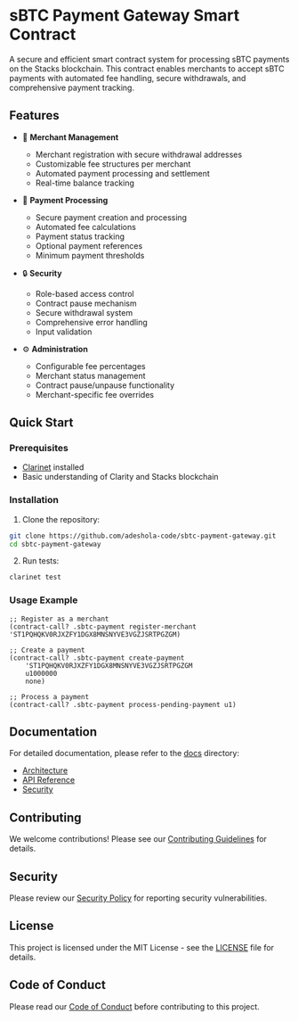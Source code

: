# sBTC Payment Gateway Smart Contract

A secure and efficient smart contract system for processing sBTC payments on the Stacks blockchain. This contract enables merchants to accept sBTC payments with automated fee handling, secure withdrawals, and comprehensive payment tracking.

## Features

- 🏪 **Merchant Management**

  - Merchant registration with secure withdrawal addresses
  - Customizable fee structures per merchant
  - Automated payment processing and settlement
  - Real-time balance tracking

- 💸 **Payment Processing**

  - Secure payment creation and processing
  - Automated fee calculations
  - Payment status tracking
  - Optional payment references
  - Minimum payment thresholds

- 🔒 **Security**

  - Role-based access control
  - Contract pause mechanism
  - Secure withdrawal system
  - Comprehensive error handling
  - Input validation

- ⚙️ **Administration**
  - Configurable fee percentages
  - Merchant status management
  - Contract pause/unpause functionality
  - Merchant-specific fee overrides

## Quick Start

### Prerequisites

- [Clarinet](https://github.com/hirosystems/clarinet) installed
- Basic understanding of Clarity and Stacks blockchain

### Installation

1. Clone the repository:

```bash
git clone https://github.com/adeshola-code/sbtc-payment-gateway.git
cd sbtc-payment-gateway
```

2. Run tests:

```bash
clarinet test
```

### Usage Example

```clarity
;; Register as a merchant
(contract-call? .sbtc-payment register-merchant 'ST1PQHQKV0RJXZFY1DGX8MNSNYVE3VGZJSRTPGZGM)

;; Create a payment
(contract-call? .sbtc-payment create-payment
    'ST1PQHQKV0RJXZFY1DGX8MNSNYVE3VGZJSRTPGZGM
    u1000000
    none)

;; Process a payment
(contract-call? .sbtc-payment process-pending-payment u1)
```

## Documentation

For detailed documentation, please refer to the [docs](./docs) directory:

- [Architecture](./docs/ARCHITECTURE.md)
- [API Reference](./docs/API.md)
- [Security](./SECURITY.md)

## Contributing

We welcome contributions! Please see our [Contributing Guidelines](CONTRIBUTING.md) for details.

## Security

Please review our [Security Policy](SECURITY.md) for reporting security vulnerabilities.

## License

This project is licensed under the MIT License - see the [LICENSE](LICENSE) file for details.

## Code of Conduct

Please read our [Code of Conduct](CODE_OF_CONDUCT.md) before contributing to this project.
